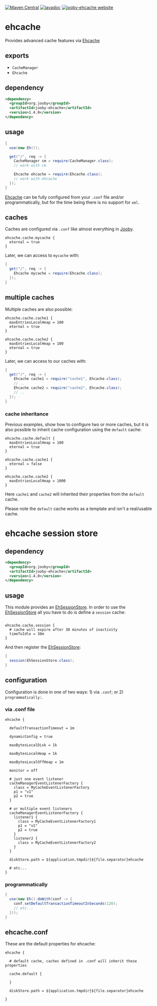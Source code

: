 [![Maven Central](https://maven-badges.herokuapp.com/maven-central/org.jooby/jooby-ehcache/badge.svg)](https://maven-badges.herokuapp.com/maven-central/org.jooby/jooby-ehcache)
[![javadoc](https://javadoc.io/badge/org.jooby/jooby-ehcache.svg)](https://javadoc.io/doc/org.jooby/jooby-ehcache/1.4.0)
[![jooby-ehcache website](https://img.shields.io/badge/jooby-ehcache-brightgreen.svg)](http://jooby.org/doc/ehcache)
# ehcache

Provides advanced cache features via [Ehcache](http://ehcache.org)

## exports

* ```CacheManager```
* ```Ehcache```

## dependency

```xml
<dependency>
  <groupId>org.jooby</groupId>
  <artifactId>jooby-ehcache</artifactId>
  <version>1.4.0</version>
</dependency>
```

## usage

```java
{
  use(new Eh());

  get("/", req -> {
    CacheManager cm = require(CacheManager.class);
    // work with cm

    Ehcache ehcache = require(Ehcache.class);
    // work with ehcache
  });
}
```

[Ehcache](http://ehcache.org) can be fully configured from your ```.conf``` file and/or programmatically, but for the
time being there is no support for ```xml```.
 
## caches

Caches are configured via ```.conf``` like almost everything in [Jooby](http://jooby.org).

```properties
ehcache.cache.mycache {
  eternal = true
}
```

Later, we can access to ```mycache``` with:

```java
{
  get("/", req -> {
    Ehcache mycache = require(Ehcache.class);
  });
}
```

## multiple caches

Multiple caches are also possible:

```properties
ehcache.cache.cache1 {
  maxEntriesLocalHeap = 100
  eternal = true
}

ehcache.cache.cache2 {
  maxEntriesLocalHeap = 100
  eternal = true
}
```

Later, we can access to our caches with:

```java
{
  get("/", req -> {
    Ehcache cache1 = require("cache1", Ehcache.class);
    // ..
    Ehcache cache2 = require("cache2", Ehcache.class);
    // ..
  });
}
```

### cache inheritance

Previous examples, show how to configure two or more caches, but it is also possible to inherit
cache configuration using the ```default``` cache:

```properties
ehcache.cache.default {
  maxEntriesLocalHeap = 100
  eternal = true
}

ehcache.cache.cache1 {
  eternal = false
}

ehcache.cache.cache2 {
  maxEntriesLocalHeap = 1000
}
```

Here ```cache1``` and ```cache2``` will inherited their properties from the ```default``` cache.

Please note the ```default``` cache works as a template and isn't a real/usable cache.

# ehcache session store

## dependency

```xml
<dependency>
  <groupId>org.jooby</groupId>
  <artifactId>jooby-ehcache</artifactId>
  <version>1.4.0</version>
</dependency>
```

## usage

This module provides an [EhSessionStore](/apidocs/org/jooby/ehcache/EhSessionStore.html). In order to use the [EhSessionStore](/apidocs/org/jooby/ehcache/EhSessionStore.html) all
you have to do is define a ```session``` cache:

```properties

ehcache.cache.session {
  # cache will expire after 30 minutes of inactivity
  timeToIdle = 30m
}
```

And then register the [EhSessionStore](/apidocs/org/jooby/ehcache/EhSessionStore.html):

```java
{
  session(EhSessionStore.class);
}
```

## configuration

Configuration is done in one of two ways: 1) via ```.conf```; or 2) ```programmatically:```.

### via .conf file

```properties
ehcache {

  defaultTransactionTimeout = 1m

  dynamicConfig = true

  maxBytesLocalDisk = 1k

  maxBytesLocalHeap = 1k

  maxBytesLocalOffHeap = 1m

  monitor = off

  # just one event listener
  cacheManagerEventListenerFactory {
    class = MyCacheEventListenerFactory
    p1 = "v1"
    p2 = true
  }

  # or multiple event listeners
  cacheManagerEventListenerFactory {
    listener1 {
      class = MyCacheEventListenerFactory1
      p1 = "v1"
      p2 = true
    }
    listener2 {
      class = MyCacheEventListenerFactory2
    }
  }

  diskStore.path = ${application.tmpdir}${file.separator}ehcache

  # etc...
}
```

### programmatically

```java
{
  use(new Eh().doWith(conf -> {
    conf.setDefaultTransactionTimeoutInSeconds(120);
    // etc...
  }));
}
```

## ehcache.conf
These are the default properties for ehcache:

```properties
ehcache {

  # default cache, caches defined in .conf will inherit these properties

  cache.default {

  }

  diskStore.path = ${application.tmpdir}${file.separator}ehcache

}
```
